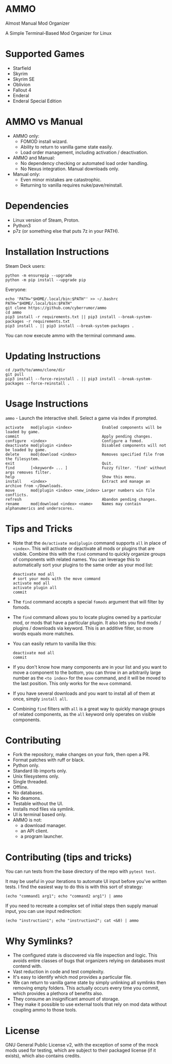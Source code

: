 # AMMO
Almost Manual Mod Organizer

A Simple Terminal-Based Mod Organizer for Linux

# Supported Games
- Starfield
- Skyrim
- Skyrim SE
- Oblivion
- Fallout 4
- Enderal
- Enderal Special Edition

# AMMO vs Manual
- AMMO only:
  - FOMOD install wizard.
  - Ability to return to vanilla game state easily.
  - Load order management, including activation / deactivation.
- AMMO and Manual:
  - No dependency checking or automated load order handling.
  - No Nexus integration. Manual downloads only.
- Manual only:
  - Even minor mistakes are catastrophic.
  - Returning to vanilla requires nuke/pave/reinstall.

# Dependencies
- Linux version of Steam, Proton.
- Python3
- p7z (or something else that puts 7z in your PATH).

# Installation Instructions
Steam Deck users:
```
python -m ensurepip --upgrade
python -m pip install --upgrade pip
```

Everyone:
```
echo 'PATH="$HOME/.local/bin:$PATH"' >> ~/.bashrc
PATH="$HOME/.local/bin:$PATH"
git clone https://github.com/cyberrumor/ammo
cd ammo
pip3 install -r requirements.txt || pip3 install --break-system-packages -r requirements.txt
pip3 install . || pip3 install --break-system-packages .
```
You can now execute ammo with the terminal command `ammo`.

# Updating Instructions
```
cd /path/to/ammo/clone/dir
git pull
pip3 install --force-reinstall . || pip3 install --break-system-packages --force-reinstall .
```

# Usage Instructions

`ammo` - Launch the interactive shell. Select a game via index if prompted.

```
activate   mod|plugin <index>             Enabled components will be loaded by game.
commit                                    Apply pending changes.
configure  <index>                        Configure a fomod.
deactivate mod|plugin <index>             Disabled components will not be loaded by game.
delete     mod|download <index>           Removes specified file from the filesystem.
exit                                      Quit.
find       [<keyword> ... ]               Fuzzy filter. 'find' without args removes filter.
help                                      Show this menu.
install    <index>                        Extract and manage an archive from ~/Downloads.
move       mod|plugin <index> <new_index> Larger numbers win file conflicts.
refresh                                   Abandon pending changes.
rename     mod|download <index> <name>    Names may contain alphanumerics and underscores.
```

# Tips and Tricks

- Note that the `de/activate mod|plugin` command supports `all` in place of `<index>`.
  This will activate or deactivate all mods or plugins that are visible. Combine this
  with the `find` command to quickly organize groups of components with related names.
  You can leverage this to automatically sort your plugins to the same order as your
  mod list:
  ```
  deactivate mod all
  # sort your mods with the move command
  activate mod all
  activate plugin all
  commit
  ```
- The `find` command accepts a special `fomods` argument that will filter by fomods.

- The `find` command allows you to locate plugins owned by a particular mod, or mods
  that have a particular plugin. It also lets you find mods / plugins / downloads via
  keyword. This is an additive filter, so more words equals more matches.

- You can easily return to vanilla like this:
  ```
  deactivate mod all
  commit
  ```

- If you don't know how many components are in your list and you want to move a
  component to the bottom, you can throw in an arbitrarily large number as the
  `<to index>` for the `move` command, and it will be moved to the last position.
  This only works for the `move` command.

- If you have several downloads and you want to install all of them at once, simply
  `install all`.

- Combining `find` filters with `all` is a great way to quickly manage groups of
  related components, as the `all` keyword only operates on visible components.

# Contributing

- Fork the repository, make changes on your fork, then open a PR.
- Format patches with ruff or black.
- Python only.
- Standard lib imports only.
- Unix filesystems only.
- Single threaded.
- Offline.
- No databases.
- No deamons.
- Testable without the UI.
- Installs mod files via symlink.
- UI is terminal based only.
- AMMO is not:
  - a download manager.
  - an API client.
  - a program launcher.

# Contributing (tips and tricks)

You can run tests from the base directory of the repo with `pytest test`.

It may be useful in your iterations to automate UI input before you've written
tests. I find the easiest way to do this is with this sort of strategy:
```
(echo "command1 arg1"; echo "command2 arg1") | ammo
```

If you need to recreate a complex set of initial steps then supply manual input,
you can use input redirection:
```
(echo "instruction1"; echo "instruction2"; cat <&0) | ammo
```

# Why Symlinks?

- The configured state is discovered via file inspection and logic. This avoids
  entire classes of bugs that organizers relying on databases must contend with.
- Vast reduction in code and test complexity.
- It's easy to identify which mod provides a particular file.
- We can return to vanilla game state by simply unlinking all symlinks then
  removing empty folders. This actually occurs every time you commit, which
  provides a plethora of benefits also.
- They consume an insignificant amount of storage.
- They make it possible to use external tools that rely on mod data without
  coupling ammo to those tools.

# License
GNU General Public License v2, with the exception of some of the mock mods used for testing,
which are subject to their packaged license (if it exists), which also contains credits.

